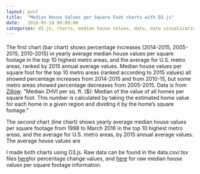 ```yaml
---
layout: post
title:  "Median House Values per Square Foot charts with D3.js"
date:   2016-05-18 00:00:00
categories: d3.js, charts, median house values, data, data visualization
---
```

<style>

#example {
  font: 12px sans-serif;
  color: blue;
}

#example1 {
  font: 12px sans-serif;
  color: blue;
  margin-top: 20px;
}
.axis path,
.axis line {
  fill: none;
  stroke: #000;
  shape-rendering: crispEdges;
}

.bar {
  fill: #402824;
  font-weight: 900;
}
.xaxislabels {
  fill: #402824;
}
.x.axis path {
  display: none;
}
.x.axis {
    color: blue;
}

.line {
  fill: none;
  stroke: steelblue;
  stroke-width: 1.5px;
}
</style>
<body>
  <div id="example"></div>
 <div id="example1"></div> 
<script src="https://d3js.org/d3.v3.min.js" charset="utf-8"></script>
<script>
var margin = {top: 20, right: 200, bottom: 50, left: 40},
    width = 1000 - margin.left - margin.right,
    height = 600 - margin.top - margin.bottom;
var negWidth = width * -1;
var posWidth = width * 0.5;
var x0 = d3.scale.ordinal()
    .rangeRoundBands([0, width], .1);
var x1 = d3.scale.ordinal();
var y = d3.scale.linear()
    .range([height, 0]);
var color = d3.scale.ordinal()
    .range(["#FFA08F",  "#5E83CC",   "#40B282"]);
var xAxis = d3.svg.axis()
    .scale(x0)
    .orient("bottom");
var yAxis = d3.svg.axis()
    .scale(y)
    .orient("left")
    .tickFormat(d3.format(".1s"));
var svg = d3.select("#example").append("svg")
    .attr("width", width + margin.left + margin.right)
    .attr("height", height + margin.top + margin.bottom)
  .append("g")
    .attr("transform", "translate(" + margin.left + "," + margin.top + ")");
d3.csv("/datamv.csv", function(error, data) {
  if (error) throw error;
  var ageNames = d3.keys(data[0]).filter(function(key) { return key !== "RegionName"; });
  data.forEach(function(d) {
    d.ages = ageNames.map(function(name) { return {name: name, value: +d[name]}; });
  });
  x0.domain(data.map(function(d) { return d.RegionName; }));
  x1.domain(ageNames).rangeRoundBands([0, x0.rangeBand()]);
  var d3Min =    d3.min(data, function (d) {
      return d3.min(d.ages, function (d) {
          return d.value;
      });
  });
  var  d3Max =  d3.max(data, function (d) {
          return d3.max(d.ages, function (d) {
              return d.value;
          });
      });
     y.domain([ d3Min,d3Max ]);
     var xAxisTransform =  height;
     if(d3Min < 0 && 0 < d3Max) {
         xAxisTransform = height * (d3Max / (d3Max -d3Min));
     }
     svg.append("g")
           .attr("class", "y axis")
           .attr("transform", "translate(0," + xAxisTransform + ")") // this line moves x-axis
           .call(xAxis)
           .selectAll("text")
           .attr("y", 0)
           .attr("x",5)
           .attr("transform", "rotate(80)")
           .attr("class", "xaxislabels")
           .style("text-anchor", "start");
     svg.append("g")
           .attr("class", "y axis")
           .call(yAxis)
           .append("text")
           .attr("transform", "rotate(-90)")
           .attr("y", 10)
           .attr("dy", ".71em")
           .style("text-anchor", "end")
           .text("Percent Change");
  var state = svg.selectAll(".state")
      .data(data)
    .enter().append("g")
      .attr("class", "state")
      .attr("transform", function(d) { return "translate(" + x0(d.RegionName) + ",0)"; });
      state.selectAll("rect")
            .data(function (d) {
                return d.ages;
            })
            .enter().append("rect")
            .attr("width", x1.rangeBand())
            .attr("x", function (d) {
                return x1(d.name);
            })
            .attr("y", function (d) {
                if(d.value < 0)
                    return y(0);
                return y(d.value);
            })
            .attr("height", function (d) {
                if(d.value < 0) {
                     return y(d.value+d3Max);
                }
                return height - y(d.value+d3Min);
            })
            .style("fill", function (d) {
                return color(d.name);
            });
      state.selectAll("text")
        .data(function(d) { return d.ages; })
      .enter().append("text")
       .attr("x", function(d) { return y(d.value); })
       .attr("y", function(d) { return -x1(d.name); })
        .attr("transform", "rotate(90)")
        .attr("text-anchor", "start")
        .attr("class","bar" )
        .text(function(d, i) { return d.value + "%"; });
  var legend = svg.selectAll(".legend")
      .data(ageNames.slice().reverse())
    .enter().append("g")
      .attr("class", "legend")
      .attr("transform", function(d, i) { return "translate(0," + i * 20 + ")"; });
  legend.append("rect")
      .attr("x", width - 18)
      .attr("width", 18)
      .attr("height", 18)
      .style("fill", color);
  legend.append("text")
      .attr("x", width - 24)
      .attr("y", 9)
      .attr("dy", ".35em")
      .style("text-anchor", "end")
      .text(function(d) { return d; });
});


var parseDate = d3.time.format("%Y").parse;

var x2 = d3.time.scale()
    .range([0, width]);

var y1 = d3.scale.linear()
    .range([height, 0]);

var color1 = d3.scale.category10();

var xAxis1 = d3.svg.axis()
    .scale(x2)
    .orient("bottom");

var yAxis1 = d3.svg.axis()
    .scale(y1)
    .orient("left");

var line = d3.svg.line()
    .interpolate("basis")
    .x(function(d) { return x2(d.date); })
    .y(function(d) { return y1(d.temperature); });

var svg1 = d3.select("#example1").append("svg")
    .attr("width", width + margin.left + margin.right)
    .attr("height", height + margin.top + margin.bottom)
  .append("g")
    .attr("transform", "translate(" + margin.left + "," + margin.top + ")");

 var focus = svg1.append("g")
      .attr("transform", "translate(-100,-100)")
      .attr("class", "focus");

  focus.append("circle")
      .attr("r", 3.5);

  focus.append("text")
      .attr("y", -10);


d3.tsv("/New folder/data1.tsv", function(error, data) {
  if (error) throw error;

  color1.domain(d3.keys(data[0]).filter(function(key) { return key !== "date"; }));

  data.forEach(function(d) {
    d.date = parseDate(d.date);
  });

  var cities = color1.domain().map(function(name) {
    return {
      name: name,
      values: data.map(function(d) {
        return {date: d.date, temperature: +d[name]};
      })
    };
  });

  x2.domain(d3.extent(data, function(d) { return d.date; }));

  y1.domain([
    d3.min(cities, function(c) { return d3.min(c.values, function(v) { return v.temperature; }); }),
    d3.max(cities, function(c) { return d3.max(c.values, function(v) { return v.temperature; }); })
  ]);

  svg1.append("g")
      .attr("class", "x axis")
      .attr("transform", "translate(0," + height + ")")
      .call(xAxis1);

  svg1.append("g")
      .attr("class", "y axis")
      .call(yAxis1)
    .append("text")
      .attr("transform", "rotate(-90)")
      .attr("y", 6)
      .attr("dy", ".71em")
      .style("text-anchor", "end")
      .text("Dollars per square foot");

  var city = svg1.selectAll(".city")
      .data(cities)
    .enter().append("g")
      .attr("class", "city");

  city.append("path")
      .attr("class", "line")
      .attr("d", function(d) { return line(d.values); })
      .style("stroke", function(d) { return color1(d.name);})
      .on("mouseover",function(d) {focus.select("text").text(d.temperature)});

  city.append("text")
      .datum(function(d) { return {name: d.name, value: d.values[d.values.length - 1]}; })
      .filter (function(d,i){ return i % 2 === 1 ? this: null;})
      .attr("transform", function(d) { return "translate(" + x2(d.value.date) + "," + y1(d.value.temperature ) + ")"; })
      .attr("x", 1)
      .attr("dy", ".35em")
      .text(function(d) { return d.name; });

        city.append("text")
      .datum(function(d) { return {name: d.name, value: d.values[d.values.length - 1]}; })
      .filter (function(d,i){ return i % 2 === 0 ? this: null;})
      .attr("transform", function(d) { return "translate(" + x2(d.value.date) + "," + y1(d.value.temperature) + ")"; })
      .attr("x", 30)
      .attr("dy", "-.35em")
      .text(function(d) { return d.name; });
});


</script>


<p>
The first chart (bar chart) shows percentage increases (2014-2015, 2005-2015, 2010-2015) in yearly average median house values per square footage in the top 10 highest metro areas, and the average for U.S. metro areas, ranked by 2015 annual average values. Median house values per square foot for the top 10 metro areas (ranked according to 2015 values) all showed  percentage increases from 2014-2015 and from 2010-15, but some metro areas showed percentage decreases from 2005-2015. Data is from <a href="http://www.zillow.com/research/data/">Zillow</a>: "Median ZHVI per sq. ft. ($): Median of the value of all homes per square foot. This number is calculated by taking the estimated home value for each home in a given region and dividing it by the home’s square footage." 
</p>
<p>
The second chart (line chart) shows yearly average median house values per square footage from 1998 to March 2016 in the top 10 highest metro areas, and the average for U.S. metro areas, by 2015 annual average values. The average house values are 
</p>
<p>I made both charts using D3.js. Raw data can be found in the data.csv/.tsv files <a href="http://bl.ocks.org/nadinesk/81c88201e760ae35af66c1fd30b6e7f3">here</a>for percentage change values, and <a href="http://bl.ocks.org/nadinesk/a54be2ef5866243fdd9834e48f3402b2">here</a> for raw median house values per square footage information.</p>
